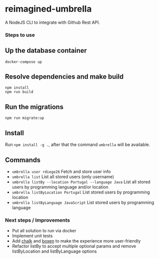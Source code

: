 # reimagined-umbrella
A NodeJS CLI to integrate with Github Rest API.

### Steps to use

## Up the database container
`docker-compose up`

## Resolve dependencies and make build
`npm install`  
`npm run build`

## Run the migrations
`npm run migrate:up`

## Install
Run `npm install -g .`, after that the command `umbrella` will be available.

## Commands
- `umbrella user rdiego26` Fetch and store user info
- `umbrella list` List all stored users (only username)
- `umbrella listBy --location Portugal --language Java` List all stored users by programming language and/or location
- `umbrella listByLocation Portugal` List stored users by programming location
- `umbrella listByLanguage JavaScript` List stored users by programming language

### Next steps / Improvements
- Put all solution to run via docker
- Implement unit tests
- Add [chalk](https://www.npmjs.com/package/chalk) and [boxen](https://www.npmjs.com/package/boxen) to make the experience more user-friendly
- Refactor listBy to accept multiple optional params and remove listByLocation and listByLanguage options